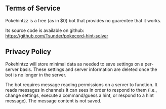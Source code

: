## Terms of Service

Pokehintzz is a free (as in $0) bot that provides no guarentee that it works.

Its source code is available on github: https://github.com/Tsunder/pokecord-hint-solver

## Privacy Policy

Pokehintzz will store minimal data as needed to save settings on a per-server basis. These settings and server information are deleted once the bot is no longer in the server.

The bot requires message reading permissions on a server to function. It reads messages in channels it can sees in order to respond to them (i.e., change settings, execute a command/guess a hint, or respond to a hint message). The message content is not saved.
